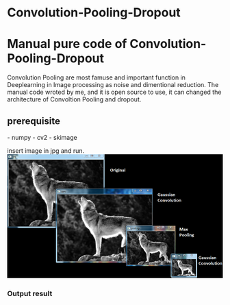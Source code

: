 # Convolution-Pooling-Dropout
<h1>Manual pure code of Convolution-Pooling-Dropout</h1>
Convolution Pooling are most famuse and important function in Deeplearning in Image processing as noise and dimentional reduction. The manual code wroted by me, and it is open source to use, it can changed the architecture of Convoltion Pooling and dropout. 
<h2>prerequisite</h2>
- numpy
- cv2
- skimage

insert image in jpg and run.
![Output result](Sample_Output.png)
<h3>Output result</h3>
